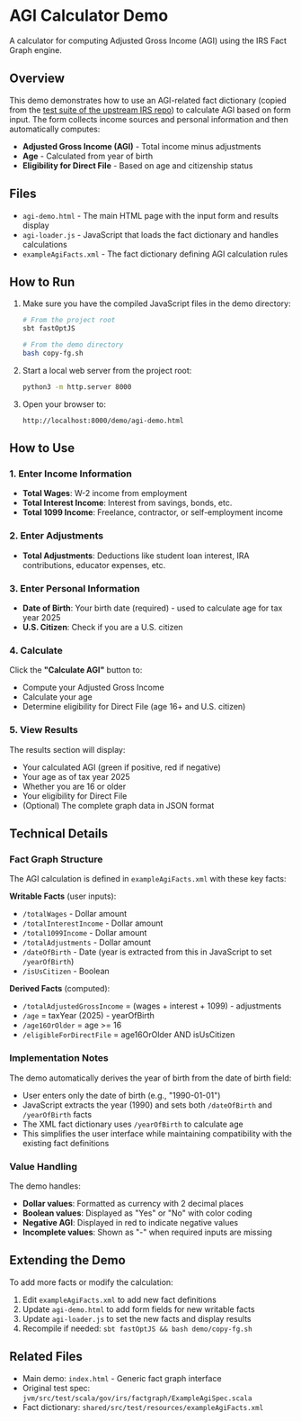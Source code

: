 # AGI Calculator Demo

A calculator for computing Adjusted Gross Income (AGI) using the IRS Fact Graph engine.

## Overview

This demo demonstrates how to use an AGI-related fact dictionary (copied from the
[test suite of the upstream IRS repo](https://github.com/IRS-Public/fact-graph/blob/main/shared/src/test/resources/exampleAgiFacts.xml)) to calculate AGI based on form input. The
form collects income sources and personal information and then automatically computes:

- **Adjusted Gross Income (AGI)** - Total income minus adjustments
- **Age** - Calculated from year of birth
- **Eligibility for Direct File** - Based on age and citizenship status

## Files

- `agi-demo.html` - The main HTML page with the input form and results display
- `agi-loader.js` - JavaScript that loads the fact dictionary and handles calculations
- `exampleAgiFacts.xml` - The fact dictionary defining AGI calculation rules

## How to Run

1. Make sure you have the compiled JavaScript files in the demo directory:
   ```bash
   # From the project root
   sbt fastOptJS

   # From the demo directory
   bash copy-fg.sh
   ```

2. Start a local web server from the project root:
   ```bash
   python3 -m http.server 8000
   ```

3. Open your browser to:
   ```
   http://localhost:8000/demo/agi-demo.html
   ```

## How to Use

### 1. Enter Income Information

- **Total Wages**: W-2 income from employment
- **Total Interest Income**: Interest from savings, bonds, etc.
- **Total 1099 Income**: Freelance, contractor, or self-employment income

### 2. Enter Adjustments

- **Total Adjustments**: Deductions like student loan interest, IRA contributions, educator expenses, etc.

### 3. Enter Personal Information

- **Date of Birth**: Your birth date (required) - used to calculate age for tax year 2025
- **U.S. Citizen**: Check if you are a U.S. citizen

### 4. Calculate

Click the **"Calculate AGI"** button to:
- Compute your Adjusted Gross Income
- Calculate your age
- Determine eligibility for Direct File (age 16+ and U.S. citizen)

### 5. View Results

The results section will display:
- Your calculated AGI (green if positive, red if negative)
- Your age as of tax year 2025
- Whether you are 16 or older
- Your eligibility for Direct File
- (Optional) The complete graph data in JSON format

## Technical Details

### Fact Graph Structure

The AGI calculation is defined in `exampleAgiFacts.xml` with these key facts:

**Writable Facts** (user inputs):
- `/totalWages` - Dollar amount
- `/totalInterestIncome` - Dollar amount
- `/total1099Income` - Dollar amount
- `/totalAdjustments` - Dollar amount
- `/dateOfBirth` - Date (year is extracted from this in JavaScript to set `/yearOfBirth`)
- `/isUsCitizen` - Boolean

**Derived Facts** (computed):
- `/totalAdjustedGrossIncome` = (wages + interest + 1099) - adjustments
- `/age` = taxYear (2025) - yearOfBirth
- `/age16OrOlder` = age >= 16
- `/eligibleForDirectFile` = age16OrOlder AND isUsCitizen

### Implementation Notes

The demo automatically derives the year of birth from the date of birth field:
- User enters only the date of birth (e.g., "1990-01-01")
- JavaScript extracts the year (1990) and sets both `/dateOfBirth` and `/yearOfBirth` facts
- The XML fact dictionary uses `/yearOfBirth` to calculate age
- This simplifies the user interface while maintaining compatibility with the existing fact definitions

### Value Handling

The demo handles:
- **Dollar values**: Formatted as currency with 2 decimal places
- **Boolean values**: Displayed as "Yes" or "No" with color coding
- **Negative AGI**: Displayed in red to indicate negative values
- **Incomplete values**: Shown as "-" when required inputs are missing

## Extending the Demo

To add more facts or modify the calculation:

1. Edit `exampleAgiFacts.xml` to add new fact definitions
2. Update `agi-demo.html` to add form fields for new writable facts
3. Update `agi-loader.js` to set the new facts and display results
4. Recompile if needed: `sbt fastOptJS && bash demo/copy-fg.sh`

## Related Files

- Main demo: `index.html` - Generic fact graph interface
- Original test spec: `jvm/src/test/scala/gov/irs/factgraph/ExampleAgiSpec.scala`
- Fact dictionary: `shared/src/test/resources/exampleAgiFacts.xml`
